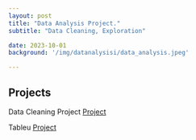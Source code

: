 ```yaml
---
layout: post
title: "Data Analysis Project."
subtitle: "Data Cleaning, Exploration"

date: 2023-10-01
background: '/img/datanalysisi/data_analysis.jpeg'

---
```


## Projects

Data Cleaning Project
[Project](https://github.com/jjkaplan/Portfolioproject/blob/main/NashvilleHousingDataPreparation.sql)

Tableu 
[Project](https://public.tableau.com/app/profile/can7557/viz/CovidDataAnlaysisfor2020-2021/Dashboard1)